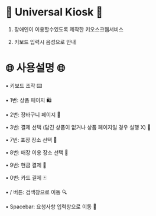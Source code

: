 # 🚀 Universal Kiosk 🚀

1. 장애인이 이용할수있도록 제작한 키오스크웹서비스

2. 키보드 입력시 음성으로 안내

# 🌐 사용설명 🌐

• 키보드 조작 ⌨️

• 1번: 상품 페이지 🛍️

• 2번: 장바구니 페이지 🛒

• 3번: 결제 선택 (담긴 상품이 없거나 상품 페이지일 경우 실행 X) 💸

• 7번: 포장 장소 선택 📍

• 8번: 매장 이용 장소 선택 📍

• 9번: 현금 결제 💸

• 0번: 카드 결제 🃏

• / 버튼: 검색창으로 이동 🔍

• Spacebar: 요청사항 입력창으로 이동 📝
